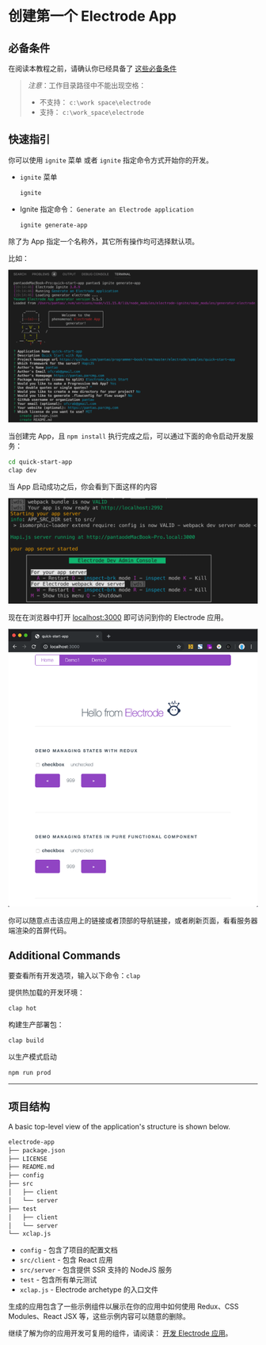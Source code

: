 # 创建第一个 Electrode App

## 必备条件

在阅读本教程之前，请确认你已经具备了 [这些必备条件](../overview/requirements.md)

> _注意_：工作目录路径中不能出现空格：
>
> - 不支持： `c:\work space\electrode`
> - 支持： `c:\work_space\electrode`

## 快速指引

你可以使用 `ignite` 菜单 或者 `ignite` 指定命令方式开始你的开发。

- `ignite` 菜单

  ```bash
  ignite
  ```

- Ignite 指定命令： `Generate an Electrode application`

  ```bash
  ignite generate-app
  ```

除了为 App 指定一个名称外，其它所有操作均可选择默认项。

比如：

![Generator app quick start](../graphics/generator-app-quick-start.png)

当创建完 App，且 `npm install` 执行完成之后，可以通过下面的命令启动开发服务：

```bash
cd quick-start-app
clap dev
```

当 App 启动成功之后，你会看到下面这样的内容

![Hello Electrode](../graphics/dev-started.png)

现在在浏览器中打开 [localhost:3000](http://localhost:3000/) 即可访问到你的 Electrode 应用。

![Hello Electrode](../graphics/hello-electrode.png)

你可以随意点击该应用上的链接或者顶部的导航链接，或者刷新页面，看看服务器端渲染的首屏代码。

## Additional Commands

要查看所有开发选项，输入以下命令：`clap`

提供热加载的开发环境：

```bash
clap hot
```

构建生产部署包：

```bash
clap build
```

以生产模式启动

```bash
npm run prod
```

---

## 项目结构

A basic top-level view of the application's structure is shown below.

```markdown
electrode-app
├── package.json
├── LICENSE
├── README.md
├── config
├── src
│   ├── client
│   └── server
├── test
│   ├── client
│   └── server
└── xclap.js
```

- `config` - 包含了项目的配置文档
- `src/client` - 包含 React 应用
- `src/server` - 包含提供 SSR 支持的 NodeJS 服务
- `test` - 包含所有单元测试
- `xclap.js` - Electrode archetype 的入口文件

生成的应用包含了一些示例组件以展示在你的应用中如何使用 Redux、CSS Modules、React JSX 等，这些示例内容可以随意的删除。

继续了解为你的应用开发可复用的组件，请阅读： [开发 Electrode 应用](../further-develop-app/build-app.md)。
